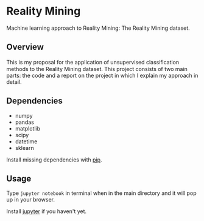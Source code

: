# Reality Mining
Machine learning approach to Reality Mining: The Reality Mining dataset.

## Overview
This is my proposal for the application of unsupervised classiﬁcation methods to the Reality Mining dataset. 
This project consists of two main parts: the code and a report on the project in which I explain my approach in detail.

## Dependencies
* numpy
* pandas
* matplotlib
* scipy
* datetime
* sklearn

Install missing dependencies with [pip](https://pip.pypa.io/en/stable/). 

## Usage

Type `jupyter notebook` in terminal when in the main directory and it will pop up in your browser.

Install [jupyter](http://jupyter.readthedocs.io/en/latest/install.html) if you haven't yet.